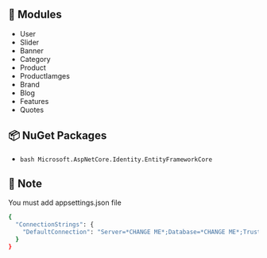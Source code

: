 ## 🧩 Modules

- User
- Slider
- Banner
- Category
- Product
- ProductIamges
- Brand
- Blog
- Features
- Quotes


## 📦 NuGet Packages

- ```bash Microsoft.AspNetCore.Identity.EntityFrameworkCore ```


## 📝 Note
You must add appsettings.json file

```bash
{
  "ConnectionStrings": {
    "DefaultConnection": "Server=*CHANGE ME*;Database=*CHANGE ME*;Trusted_Connection=True;MultipleActiveResultSets=true"
  }
}
```
